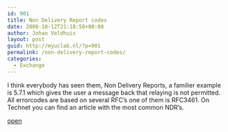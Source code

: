 ```yaml
---
id: 901
title: Non Delivery Report codes
date: 2008-10-12T21:18:58+00:00
author: Johan Veldhuis
layout: post
guid: http://myuclab.nl/?p=901
permalink: /non-delivery-report-codes/
categories:
  - Exchange
---
```

I think everybody has seen them, Non Delivery Reports, a familier example is 5.7.1 which gives the user a message back that relaying is not permitted. All errorcodes are based on several RFC&#8217;s one of them is RFC3461. On Technet you can find an article with the most common NDR&#8217;s.

<a href="http://technet.microsoft.com/nl-nl/library/bb232118(en-us,EXCHG.80).aspx" target="_blank">open</a>